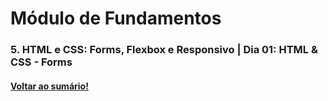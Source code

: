 # Módulo de Fundamentos   
### 5. HTML e CSS: Forms, Flexbox e Responsivo  |  Dia 01: HTML & CSS - Forms
#### [Voltar ao sumário!](https://github.com/hiagoisoppo/trybe_exercicios/tree/main)